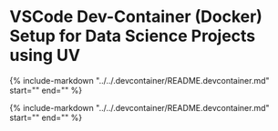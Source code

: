 # VSCode Dev-Container (Docker) Setup for Data Science Projects using UV

<!-- Include the content of ../../.devcontainer/README.devcontainer.md -->
{%
    include-markdown "../../.devcontainer/README.devcontainer.md"
        start="<!--docs-ref-readme-devcontainer-1-start-->"
        end="<!--docs-ref-readme-devcontainer-1-end-->"
%}

<!-- Include the content of ../../.devcontainer/README.devcontainer.md -->
{%
    include-markdown "../../.devcontainer/README.devcontainer.md"
        start="<!--docs-ref-readme-devcontainer-2-start-->"
        end="<!--docs-ref-readme-devcontainer-2-end-->"
%}
